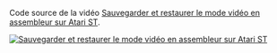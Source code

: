 Code source de la vidéo [Sauvegarder et restaurer le mode vidéo en assembleur sur Atari ST](https://www.youtube.com/watch?v=BSAIbHkYsOg).

[![Sauvegarder et restaurer le mode vidéo en assembleur sur Atari ST](https://img.youtube.com/vi/BSAIbHkYsOg/0.jpg "Sauvegarder et restaurer le mode vidéo en assembleur sur Atari ST")](https://www.youtube.com/watch?v=BSAIbHkYsOg)
